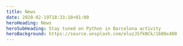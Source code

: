 ```yaml
---
title: News
date: 2020-02-19T18:33:18+01:00
heroHeading: News
heroSubHeading: Stay tuned on Python in Barcelona activity
heroBackground: https://source.unsplash.com/eluzJSfkNCk/1600x400
---
```

